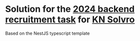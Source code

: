# Solution for the [2024 backend recruitment task](https://github.com/Solvro/rekrutacja/blob/main/backend.md) for [KN Solvro](https://github.com/Solvro)

Based on the NestJS typescript template
